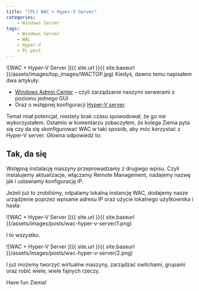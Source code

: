 ```yaml
---
title: "[PL] WAC + Hyper-V Server"
categories:
    - Windows Server
tags:
    - Windows Server
    - WAC
    - Hyper-V
    - PL post
---
```

![WAC + Hyper-V Server
]({{ site.url }}{{ site.baseurl }}/assets/images/top_images/WACTOP.jpg)
Kiedyś, dawno temu napisałem dwa artykuły:

- [Windows Admin Center](https://piesik.me/2018/06/03/windows-admin-center/) – czyli zarządzanie naszymi serwerami z poziomu jednego GUI
- Oraz o wstępnej konfiguracji [Hyper-V server](https://piesik.me/2017/04/17/microsoft-hyper-v-server-2016-instalacja-oraz-konfiguracja/).  

Temat miał potencjał, niestety brak czasu spowodował, że go nie wykorzystałem.
Ostatnio w komentarzu zobaczyłem, że kolega Ziema pyta się czy da się skonfigurować WAC w taki sposób, aby móc korzystać z Hyper-V server. Główna odpowiedź to:

## Tak, da się

Wstępną instalację maszyny przeprowadzamy z drugiego wpisu. Czyli instalujemy aktualizacje, włączamy Remote Management, nadajemy nazwę jak i ustawiamy konfigurację IP.

Jeżeli już to zrobiliśmy, odpalamy lokalną instancję WAC, dodajemy nasze urządzenie poprzez wpisanie adresu IP oraz użycie lokalnego użytkownika i hasła:

![WAC + Hyper-V Server
]({{ site.url }}{{ site.baseurl }}/assets/images/posts/wac-hyper-v-server/1.png)

I to wszystko.

![WAC + Hyper-V Server
]({{ site.url }}{{ site.baseurl }}/assets/images/posts/wac-hyper-v-server/2.png)

I już możemy tworzyć wirtualne maszyny, zarządzać switchami, grupami oraz robić wiele, wiele fajnych rzeczy.

Have fun Ziema!
